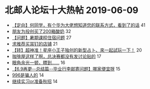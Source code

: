 # 北邮人论坛十大热帖 2019-06-09

- [【定向】何同学，有个华为大佬想知道您的联系方式，看到了的话](https://bbs.byr.cn/article/Friends/1927513) 41
- [朋友为投创买了200箱酸奶](https://bbs.byr.cn/article/Talking/6126367) 32
- [【问题】暑期课程住宿问题](https://bbs.byr.cn/article/AimGraduate/1167680) 27
- [求推荐买耳钉的店铺](https://bbs.byr.cn/article/Beauty/327680) 21
- [【转】超神准！星座小王子独创的新型占卜、來一起試玩一下！](https://bbs.byr.cn/article/Constellations/326533) 20
- [咖啡屋这样了啊，总决赛都没有发讨论贴的](https://bbs.byr.cn/article/Basketball/610594) 17
- [眼角余光一顿，瞟到……](https://bbs.byr.cn/article/Picture/3243261) 16
- [【6.9再更--总结篇--毕业行李邮寄问题】哪家便宜呀](https://bbs.byr.cn/article/DIYLife/47262) 15
- [996是骗人的](https://bbs.byr.cn/article/Job/2035650) 14
- [继续实习or准备秋招](https://bbs.byr.cn/article/WorkLife/1124511) 14


